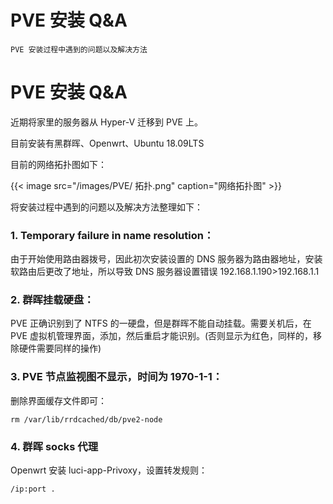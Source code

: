 # PVE 安装 Q&A


    PVE 安装过程中遇到的问题以及解决方法

<!--more-->

# PVE 安装 Q&A

   近期将家里的服务器从 Hyper-V 迁移到 PVE 上。

   目前安装有黑群晖、Openwrt、Ubuntu 18.09LTS

   目前的网络拓扑图如下：

   {{< image src="/images/PVE/ 拓扑.png" caption="网络拓扑图" >}} 

   将安装过程中遇到的问题以及解决方法整理如下：

### 1. Temporary failure in name resolution：

   由于开始使用路由器拨号，因此初次安装设置的 DNS 服务器为路由器地址，安装软路由后更改了地址，所以导致 DNS 服务器设置错误 192.168.1.190>192.168.1.1

### 2. 群晖挂载硬盘：

   PVE 正确识别到了 NTFS 的一硬盘，但是群晖不能自动挂载。需要关机后，在 PVE 虚拟机管理界面，添加，然后重启才能识别。(否则显示为红色，同样的，移除硬件需要同样的操作)

### 3. PVE 节点监视图不显示，时间为 1970-1-1：

   删除界面缓存文件即可：

   ```Shell
   rm /var/lib/rrdcached/db/pve2-node
   ```

### 4. 群晖 socks 代理

   Openwrt 安装 luci-app-Privoxy，设置转发规则：

   ```Shell
   /ip:port .
   ```
